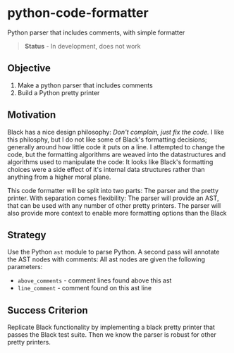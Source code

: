 # python-code-formatter

Python parser that includes comments, with simple formatter

> **Status** - In development, does not work 

## Objective

1. Make a python parser that includes comments
2. Build a Python pretty printer


## Motivation

Black has a nice design philosophy: *Don't complain, just fix the code.*  I like this philosphy, but I do not like some of Black's formatting decisions; generally around how little code it puts on a line.  I attempted to change the code, but the formatting algorithms are weaved into the datastructures and algorithms used to manipulate the code: It looks like Black's formatting choices were a side effect of it's internal data structures rather than anything from a higher moral plane.

This code formatter will be split into two parts: The parser and the pretty printer. With separation comes flexibility: The parser will provide an AST, that can be used with any number of other pretty printers. The parser will also provide more context to enable more formatting options than the Black 

## Strategy

Use the Python `ast` module to parse Python. A second pass will annotate the AST nodes with comments:
All ast nodes are given the following parameters:

* `above_comments` - comment lines found above this ast
* `line_comment` - comment found on this ast line

## Success Criterion

Replicate Black functionality by implementing a black pretty printer that passes the Black test suite.  Then we know the parser is robust for other pretty printers. 

